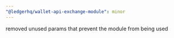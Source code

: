 ```yaml
---
"@ledgerhq/wallet-api-exchange-module": minor
---
```


removed unused params that prevent the module from being used
